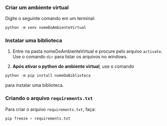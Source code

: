 ### Criar um ambiente virtual

Digite o seguinte comando em um terminal:

```python
python -m venv nomeDoAmbienteVirtual
```

### Instalar uma biblioteca

1. Entre na pasta nomeDoAmbienteVirtual e procure pelo arquivo `activate`. Use o comando `dir` para listar os arquivos no windows.

2. **Após ativar o python do ambiente virtual**, use o comando 
```python
python -m pip install nomeDaBiblioteca
```
para instalar uma biblioteca.

### Criando o arquivo `requirements.txt`

Para criar o arquivo `requirements.txt`, faça:
```python
pip freeze > requirements.txt
```
